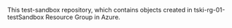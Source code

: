 This test-sandbox repository, which contains objects created in tski-rg-01-testSandbox Resource Group in Azure.
